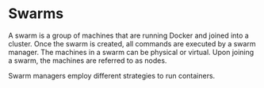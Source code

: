 # Swarms
A swarm is a group of machines that are running Docker and joined into a cluster. Once the swarm is created, all commands are executed by a swarm manager. The machines in a swarm can be physical or virtual. Upon joining a swarm, the machines are referred to as nodes.

Swarm managers employ different strategies to run containers.
